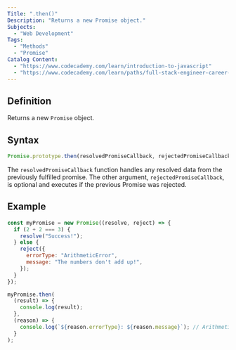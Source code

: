 ```yaml
---
Title: ".then()"
Description: "Returns a new Promise object."
Subjects:
  - "Web Development"
Tags:
  - "Methods"
  - "Promise"
Catalog Content:
  - "https://www.codecademy.com/learn/introduction-to-javascript"
  - "https://www.codecademy.com/learn/paths/full-stack-engineer-career-path"
---
```


## Definition

Returns a new `Promise` object.

## Syntax

```js
Promise.prototype.then(resolvedPromiseCallback, rejectedPromiseCallback);
```

The `resolvedPromiseCallback` function handles any resolved data from the previously fulfilled promise. The other argument, `rejectedPromiseCallback`, is optional and executes if the previous Promise was rejected.

## Example

```js
const myPromise = new Promise((resolve, reject) => {
  if (2 + 2 === 3) {
    resolve("Success!");
  } else {
    reject({
      errorType: "ArithmeticError",
      message: "The numbers don't add up!",
    });
  }
});

myPromise.then(
  (result) => {
    console.log(result);
  },
  (reason) => {
    console.log(`${reason.errorType}: ${reason.message}`); // ArithmeticError: The numbers don't add up!
  }
);
```

